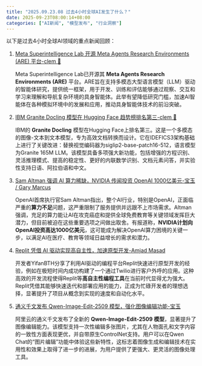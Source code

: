 ```yaml
---
title: "2025.09.23.08 过去4小时全球AI发生了什么？"
date: 2025-09-23T08:00:14+08:00
categories: ["AI新闻", "模型发布", "行业洞察"]
---
```


以下是过去4小时全球AI领域的重点新闻回顾：

1.  [Meta Superintelligence Lab 开源 Meta Agents Research Environments (ARE) 平台-clem 🤗](https://x.com/ClementDelangue/status/1970241323748716801)

    Meta Superintelligence Lab已开源其 **Meta Agents Research Environments (ARE)** 平台。ARE旨在支持多模态大型语言模型（LLM）驱动的智能体研究，提供统一框架，用于开发、训练和评估能够通过观察、交互和学习来理解和导航复杂环境的具身智能体。此举有望降低研究门槛，加速AI智能体在各种模拟环境中的发展和应用，推动具身智能体技术的前沿突破。

2.  [IBM Granite Docling 模型在 Hugging Face 趋势榜排名第三-clem 🤗](https://x.com/ClementDelangue/status/1970225167939879088)

    IBM的 **Granite Docling** 模型在Hugging Face上排名第三。这是一个多模态的图像-文本到文本模型，专为高效文档转换而设计。它在IDEFICS3架构基础上进行了关键改进：替换视觉编码器为siglip2-base-patch16-512，语言模型为Granite 165M LLM。该模型具备多项强大新功能，包括增强的方程识别、灵活推理模式、提高的稳定性、更好的内联数学识别、文档元素问答，并实验性支持日语、阿拉伯语和中文。

3.  [Sam Altman 强调 AI 算力稀缺，NVIDIA 传闻投资 OpenAI 1000亿美元-宝玉 / Gary Marcus](https://x.com/dotey/status/1970223765377442227)

    OpenAI首席执行官Sam Altman指出，整个AI行业，特别是OpenAI，正面临严重的**算力不足**问题，这严重限制了服务提供并远跟不上市场需求。Altman强调，充足的算力能让AI在攻克癌症和提供全球免费教育等关键领域发挥巨大潜力，但目前被迫在这些重要选项之间做出取舍。有报道称，**NVIDIA计划向OpenAI投资高达1000亿美元**，这可能成为解决OpenAI算力困境的关键一步，以满足AI在医疗、教育等领域日益增长的需求和潜力。

4.  [Replit 凭借 AI 驱动实现高自主性，加速原型开发-Amjad Masad](https://x.com/amasad/status/1970219261206708501)

    开发者YifanBTH分享了利用AI驱动的编程平台Replit快速进行原型开发的经验，例如在极短时间内成功构建了一个通过Twilio进行客户外呼的应用。这种高效的开发流程使得Replit等**高自主性编程工具**在当前时代显得尤为强大。Replit凭借其能够快速迭代和部署应用的能力，正成为忙碌开发者的理想选择，显著提升了项目从概念到实现的速度和自动化水平。

5.  [通义千文发布 Qwen-Image-Edit-2509 模型，强化图像编辑功能-宝玉](https://x.com/dotey/status/1970218767574802854)

    阿里云的通义千文发布了全新的 **Qwen-Image-Edit-2509 模型**，显著提升了图像编辑能力。该模型支持一次性编辑多张图片，尤其在人物面孔和文字内容的一致性方面表现更优，并自带原生ControlNet支持。用户可以在Qwen Chat的“图片编辑”功能中体验这些新特性，这标志着图像生成和编辑技术在实用性和效果上取得了进一步的进展，为用户提供了更强大、更灵活的图像处理工具。